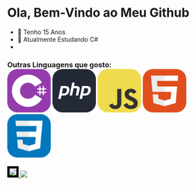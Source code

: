 # Ola, Bem-Vindo ao Meu Github
- 🫠 Tenho 15 Anos
- 📖 Atualmente Estudando C#
- 
<h3> Outras Linguagens que gosto: <br>
<div>
  <img width="100" height="100" src="https://github.com/tandpfun/skill-icons/blob/main/icons/CS.svg">
<img src= "https://github.com/tandpfun/skill-icons/blob/main/icons/PHP-Dark.svg" width="100" height="100"> 
  
<img width="100" height="100" src="https://github.com/tandpfun/skill-icons/blob/main/icons/JavaScript.svg">
<img width="100" height="100" src="https://github.com/tandpfun/skill-icons/blob/main/icons/HTML.svg"> 
<img width="100" height="100" src="https://github.com/tandpfun/skill-icons/blob/main/icons/CSS.svg"> 
<div>
  
  </h3>
<div> 
  <a href="https://www.youtube.com/@ryanwards" target="_blank"><img src="https://img.shields.io/badge/YouTube-FF0000?style=for-the-badge&logo=youtube&logoColor=white" target="_blank" style="border:5px solid black"/a>
  <a href="https://instagram.com/ryan.vicente_" target="_blank"><img src="https://img.shields.io/badge/-Instagram-%23E4405F?style=for-the-badge&logo=instagram&logoColor=white" target="_blank"></a>
</div>

